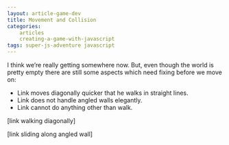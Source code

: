 ```yaml
---
layout: article-game-dev
title: Movement and Collision
categories:
    articles
    creating-a-game-with-javascript
tags: super-js-adventure javascript
---
```


I think we’re really getting somewhere now. But, even though the world is pretty empty there are still some aspects which need fixing before we move on:

- Link moves diagonally quicker that he walks in straight lines.
- Link does not handle angled walls elegantly.
- Link cannot do anything other than walk.


[link walking diagonally]

[link sliding along angled wall]
